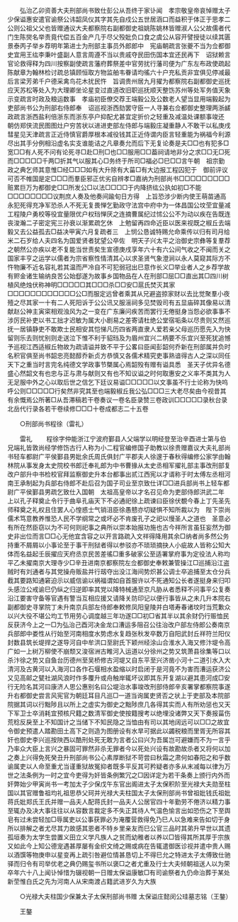 <!-- { "loadSidebar": true } -->
　　弘治乙卯资善大夫刑部尚书致仕彭公从吾终于家讣闻　孝宗敬皇帝哀悼赠太子少保谥惠安遣官谕祭公讳韶凤仪其字其先自戍公五世居涵口而益积于体正于思孝二公则公祖父父也皆赠通议大夫都察院右副都御史祖姚陈姚林皆赠淑人公父故儒者代门生陈爕名举责竟代偿五百金产几于尽父殁妣负口食之虞公从容开譬授徒以续其匮景泰丙子举乡荐明年第进士为刑部主事员外郎郎中　宪庙朝疏言张夔不当为佥都御史宜用王纮李秉叶盛副人意言周遵不当以贵戚夺民田伤国本宜还民再下　诏狱赖言官论救得释为四川按察副使疏言藩府葬祭差中官劳扰行藩司便为广东左布政使疏起陈献章为翰林检讨疏总镇顾恒取方物监舶韦眷请均徭六十户充私贡非宜俱见停减最后言梁芳弟千户德采禽鸟花木扰民忤　旨调贵州居九月擢为都察院右副都御史巡抚应天苏松等处入为大理卿坐论星变过直道改旧职巡抚顺天整饬苏州等处军务值天象示变疏言时政及粮运数事　孝庙初臣僚交荐王端毅公及公数老人望当显用端毅起为吏部尚书公为刑部右侍郎奉　诏巡视浙西劾罢守臣一人寻兼右佥都御史整理两浙鹾政疏言浙西盐利倍浙东而浙东亭户抑配尤甚宜定折价之轻重及减温处课额事竣还　朝仿郑侠流民图图灶户穷苦状以进进吏部左侍郎与端毅庄凝重静人不敢干以私庚戌彗星见天津疏言正近侍慎官爵厚根本减役钱其正近侍谓内臣言轻重能为祸福今利源尽出其手分例相沿虚名实支谁能诘之凡章奏允而后下无复论奏是夫□□也有犯多□宽□□有人死不问有论死寻□赴□刑□也□□服用□□葢祠请地非分之求□□无□死而□□□□□千两□折其气以服其心□务终于所司□福必□巳□□言午朝　祖宗勤政之典乞师其意惟□经□□□如有大升除有大菑□有大边报工程囚犯于　御前评议可否不帷国是定□□□而羣臣邪正优劣自辨孝□嘉纳为刑部尚书□□□□□□□□□赃累巨万为都御史□□所发公□以法□□□□于内降挤纮公执如初□不能□□□□□□□□议荆庶人奏及他奏间踰旬日方得　上旨恐涉少断内使王萌苗通高永犯死得充净军恐杀人不死无复畏惮乞勤政守法宫中府中为一体昌国公坟茔宜量减工程陵户勇校等役宜量限优户权珰惮厌之连摘曹属纪过怵公公不为动以疾在告既连丧浚瀚二子密定宪三孙衰以渐累疏乞休　上勉留再四命近臣以医来视既之椒丘去端毅又去公益孤去□益决甲寅六月复疏者三　上悯公恳诚特赐允命乘传以归有司月给米二石岁给人夫四名为国爱贤者犹望公卒佐　明天子兴太平之治御史宗彝等复羣荐之朝然公亦疾以老不复能当世责矣生宣德庚戌享年六十有六公间气收之不闽而关之国家丰亨之运学以儒者为宗省察性情清其心以求圣贤气象澄涧以永人莫窥其际方不忤物廉不近名容礼若其温而严冷自不可犯弱冠出巳意作长义□举业者人之乡荐学故有赆金诸生输纳良苦公始郄遂为故事乡国物品在人在刑部□屈□□直出其□四川树植风绝烛伏称神明□□□□□其□□□杀□□安□扈氏焚灭其家□□□□□□□□□□□□公□而服定远曾者乘其从兄避盗掠家财以去比觉聚羣小夜殪之尽其家一十有二人死阳诉于公公讯又服滛祠多见焚毁司有五显庙碎其像易以清献赵公神主寅寀相观浊风为之一变在广东廉问疾苦而罢行无倦挺身当怨必欲事事不涉厉民补吏以书工拙才迟敏为属大小剧易之差寄请杜绝公堂宿垢条以尽贵则又然巡抚一居镇静吏不敢欺士民相安其恺悌凡历四省两直隶人爱若亲父母巡历愿先入为快留则乐去则忧别则走送泣下惟不利于貂珰及为眉州宜兴二柄要不乐宜兴至死犹追憾予巡视江西适椒丘物故为疏请谥并致不平于公畧曰臣闻彭韶何乔新在刑部属并负时名积官俱至尚书韶忠亮懿醇乔新贞方恭慎又各儒术精究吏事熟谙得古人之深以同任天下之重当时言完名纯德文学政事节槩属心焉韶殁有赠有谥具悉　圣天子优异名德盛心然韶文有也忠与正与肃与献则又有也不知议谥之时何取惠安之义率不类其为人无足服中外之心以取后世之信乞下廷议易谥□□□□□以文事虽不行士论称为快呜呼公则□□□□□行矣然非究其至也端毅椒丘我公弘□□□三大老尽矣由今视昔其有余慨焉公所著□从吾滞稿若干卷奏议一卷名臣录赞三卷政训□□□□□录秋台录北岳代行录各若干卷续修□□□十卷成都志二十五卷 

　　○刑部尚书程徐（雷礼） 

　　雷礼 
　　程徐字仲能浙江宁波府鄞县人父端学以明经登至治辛酉进士第与伯兄端礼皆敦尚经学修饬古行人称为小二程官编修国子助教以徐贵赠嘉议大夫礼部尚书轻车都尉广平侯鄞县男妣余氏周氏俱封广平郡夫人徐邃于春秋得编修公家学由翰林院从事发身太史院校书郎迁奉礼郎为中书曹掾从太史丞相军擢礼部主事改刑部复改户部升中书检校官拜监察御史升本台都事出贰江西宪以才谞称于时太傅左丞相河南王承制起为兵部右侍郎不赴后召为国子司业至京致仕详□□进兵部尚书上轻车都尉广平侯鄞县男疏乞致仕入国朝　太祖高皇帝以才名召见命为吏部侍郎洪武二年　上以孔子释奠止令行于曲阜孔庙天下不必通祀徐上疏谏曰臣徐伏覩今春上丁先圣先师释奠之礼权且住罢人心惶惑士气销沮臣徐愚戆亦切疑惧不知所裁以为　陛下崇尚儒术笃意教养惟恐人民不学纲常之或坏必不肯废孔子之祀以慢圣人之道也　圣意必有所在然臣窃以为不可何则祀事之典所以崇本始报功施也古今祥所言虽狂妄然为御史非出位而言□□心无他宜含容之以开言路疏入文祥得降用其余□纳者尚多然公务持重不屑屑以小事论至于事干刑狱者得以参驳亦不琐琐摘抉人小疵故人皆称公知大体而名益起壬辰擢应天府丞京民苦差徭□重多破家公至适署掌府事为定役法人称均平乙未擢南京大理寺少□辛丑进南京都察院左佥都御史奉敕兼管操江□巡捕沿江盗贼时有刘通者与其党操舟贩盐并行刼夺出没江海间势炽甚公调士卒追捕至太仓分兵截其要路知通窘迫示以威信谕以祸福谓如自首服许以不死通知公长者遂挺身来归叩头感泣公戒谕巳仍纵之归逆即率其党以降特械通至京凡胁从者悉释不问事平公复奏沿江要害守备等官遇有警当互相应援又请降关防印记以便行事皆从之未几升本院右副都御史寻掌院丁未升南京兵部左侍郎奉敕修凤阳皇陵并白塔寿春诸坟时当荒歉众以兴大役不堪公均工节用劳心调度越三年功遂□□初□省其半以其余财仍行赈恤民反获济今上之一□为弘治己酉河决金龙口漕运多阻召公往治改户部左侍郎公奏南京兵部郎中娄性从行始至河南相度水势虑水复趋张秋发卒数万自阳武封丘祥符兰阳仪封数县筑长堤捍之遂导河自中牟洪口至尉氏下颖州经涂山合淮水入海又修汴堤令高广如一上树万柳使不崩颓又浚宿洲古睢河入运道以分徐州之势又筑萧县徐集等口以杀汴徐之势又自鱼台历德州至吴桥修古河堤又自东平至兴济凿小河十二道引水入大清河及古黄河以入海河口各作石堰相水盈缩以时启闭于是河竟不为害而漕运获济公又见高邮之甓社湖风浪时作多覆升或舟触岸辄坏议即其东开复湖以避其患河成□安行无险名其河曰康济人思公惠别名曰公堤治水事竣改刑部侍郎辛亥署掌都察院事遂升右都御史尝言风宪官为朝廷耳目凡巡□一道当询属吏贤否之状上于吏部及本院部院据其词以行黜陟且以所上之虚实为御史之黜陟庶几各得其实而人有所劝惩也又天下军卫士卒消耗宜预核尺籍之数清军御史使按籍搜考以绝埋没诸弊又天下奏报菑伤荒稔反戾至上不知国计之当储下不知民隐之当恤由有司以其地阔远可以□□之故宜令御史预遣人踏勘田土高下之则造为图册设有水旱可据此以蠲税粮而里胥无所容其奸也御史李兴巡按陜西以酷刑处死无敢为言者公曰兴为吾属岂可避嫌而不为一言乎乃率众大臣上言兴之暴固可罪然非杀无罪者今以死处兴设有故勘故杀者又将何以加之奏上兴得免死癸丑升刑部尚书公心素厚断狱不苛尝曰秋霜之肃何如春阳之和乎数谕属吏以人命至重尤当谨重狱故冤抑者既多平反其可矜疑者亦多从末减每以律为万世之法条例为一时之宜今吏得为奸皆条例繁冗之□因详定为若干条奏上颁行内外而奸弊始少甲寅尚书一考加太子少保戊午东官出阁进太子太保积阶至光禄大夫勋至柱国以其官赠鲁祖均礼祖思恭父珂并光禄大夫柱国太子太保刑部尚书曾祖妣钱氏祖妣蒋氏妣郑氏王氏并赠一品夫人配蒋氏封一品夫人公居官四十年勤劳不倦济以精力事至辄办及决大事往往以从容数言裁定多不失正其待人气温色愉言出如恐伤之下至舆皂有过未尝轻加□辱属吏以公事获罪必为淹覆营救得免乃巳人以急难来告如切于身所以排解之者尤尽其力故感其恩者不特乡里亲友而巳公官三品时其弟升早世以其遗孤垣奏为太学生尝置义田立义学凡族人之贫而幼稚者以养以□皆得其所其厚于宗族又如此今上知公德宠遇甚厚屡有金织文绮之赐或病在告辄遣御医诊视并遣中贵人赐以酒馔等物庚申以星变再上疏引咎避位情甚恳切上不得巳允之特进太子太傅致仕驰驿而归令有司举优老之典仍赐玺书所以褒□之者尤重及行士大夫倾朝祖送人以为荣卒年六十八上闻讣悼惜为辍视朝一日赠太保谥康敏□有司谕祭者九仍命治葬于某处新茔惟白氏之先为河南人从宋南渡占籍武进岁久为大族 

　　○光禄大夫柱国少保兼太子太保刑部尚书赠 太保谥庄懿闵公珪墓志铭（王鏊） 

　　王鏊 

